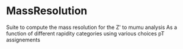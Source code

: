 # MassResolution

Suite to compute the mass resolution for the Z' to mumu analysis
As a function of different rapidity categories using various choices 
pT assignements

